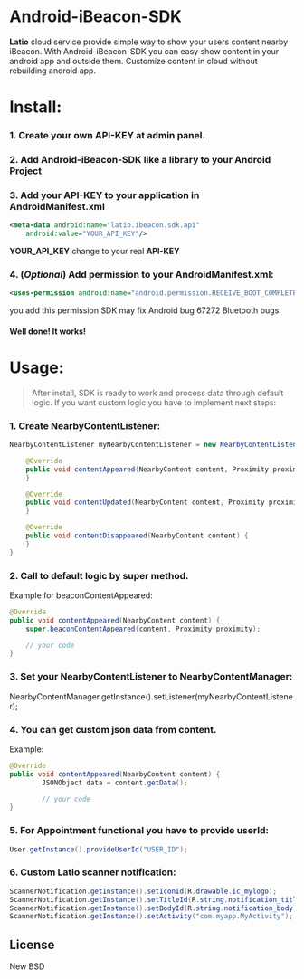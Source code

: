 # Android-iBeacon-SDK

**Latio** cloud service provide simple way to show your users content nearby iBeacon. With Android-iBeacon-SDK you can easy show content in your android app and outside them. Customize content in cloud without rebuilding android app.

Install:
========

### 1. Create your own API-KEY at admin panel.


### 2. Add Android-iBeacon-SDK like a library to your Android Project


### 3. Add your API-KEY to your application in AndroidManifest.xml
```xml
<meta-data android:name="latio.ibeacon.sdk.api"
	android:value="YOUR_API_KEY"/>
```

**YOUR_API_KEY** change to your real **API-KEY**


### 4. (*Optional*) Add permission to your AndroidManifest.xml:
```xml
<uses-permission android:name="android.permission.RECEIVE_BOOT_COMPLETED"/>
```
you add this permission SDK may fix Android bug 67272 Bluetooth bugs.


#### Well done! It works!






Usage:
======
> After install, SDK is ready to work and process data through default logic.
If you want custom logic you have to implement next steps:


### 1. Create NearbyContentListener:
```java
NearbyContentListener myNearbyContentListener = new NearbyContentListener() {

    @Override
    public void contentAppeared(NearbyContent content, Proximity proximity) {
    }

    @Override
    public void contentUpdated(NearbyContent content, Proximity proximity) {
    }

    @Override
    public void contentDisappeared(NearbyContent content) {
    }
}
```


### 2. Сall to default logic by super method.
Example for beaconContentAppeared:
            
```java
@Override
public void contentAppeared(NearbyContent content) {
	super.beaconContentAppeared(content, Proximity proximity);

	// your code
}
```


### 3. Set your NearbyContentListener to NearbyContentManager:
NearbyContentManager.getInstance().setListener(myNearbyContentListener);


### 4. You can get custom json data from content.
Example:
```java
@Override
public void contentAppeared(NearbyContent content) {
        JSONObject data = content.getData();

        // your code
}
```


### 5. For Appointment functional you have to provide userId:

```java
User.getInstance().provideUserId("USER_ID");
```


### 6. Custom Latio scanner notification:
```java
ScannerNotification.getInstance().setIconId(R.drawable.ic_mylogo);
ScannerNotification.getInstance().setTitleId(R.string.notification_title);
ScannerNotification.getInstance().setBodyId(R.string.notification_body);
ScannerNotification.getInstance().setActivity("com.myapp.MyActivity");
```

License
--
New BSD

